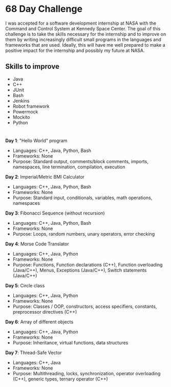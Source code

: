 # 68 Day Challenge
I was accepted for a software development internship at NASA with the Command and Control System at Kennedy Space Center.
The goal of this challenge is to take the skills necessary for the internship and to improve on them by writing increasingly difficult 
small programs in the languages and frameworks that are used. Ideally, this will have me well prepared to make a positive impact
for the internship and possibly my future at NASA.

## Skills to improve
* Java
* C++
* JUnit
* Bash
* Jenkins
* Robot framework
* Powermock
* Mockito
* Python

#

**Day 1**: "Hello World" program
* Languages: C++, Java, Python, Bash
* Frameworks: None
* Purpose: Standard output, comments/block comments, imports, namespaces, line termination, compilation, execution

**Day 2**: Imperial/Metric BMI Calculator
* Languages: C++, Java, Python, Bash
* Frameworks: None
* Purpose: Standard input, conditionals, variables, math operations, namespaces

**Day 3**: Fibonacci Sequence (without recursion)
* Languages: C++, Java, Python, Bash
* Frameworks: None
* Purpose: Loops, random numbers, unary operators, error checking

**Day 4**: Morse Code Translator
* Languages: C++, Java, Python
* Frameworks: None
* Purpose: Functions, Function declarations (C++), Function overloading (Java/C++), Menus, Exceptions (Java/C++), Switch statements (Java/C++)

**Day 5**: Circle class
* Languages: C++, Java, Python
* Frameworks: None
* Purpose: Classes / OOP, constructors, access specifiers, constants, preprocessor directives (C++)

**Day 6**: Array of different objects
* Languages: C++, Java, Python
* Frameworks: None
* Purpose: Inheritance, virtual functions, data structures

**Day 7**: Thread-Safe Vector
* Languages: C++, Java
* Frameworks: None
* Purpose: Multithreading, locks, synchronization, operator overloading (C++), generic types, ternary operator (C++)
